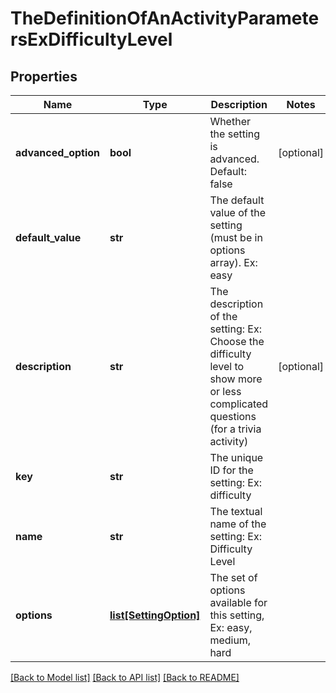 # TheDefinitionOfAnActivityParametersExDifficultyLevel

## Properties
Name | Type | Description | Notes
------------ | ------------- | ------------- | -------------
**advanced_option** | **bool** | Whether the setting is advanced. Default: false | [optional] 
**default_value** | **str** | The default value of the setting (must be in options array). Ex: easy | 
**description** | **str** | The description of the setting: Ex: Choose the difficulty level to show more or less complicated questions (for a trivia activity) | [optional] 
**key** | **str** | The unique ID for the setting: Ex: difficulty | 
**name** | **str** | The textual name of the setting: Ex: Difficulty Level | 
**options** | [**list[SettingOption]**](SettingOption.md) | The set of options available for this setting, Ex: easy, medium, hard | 

[[Back to Model list]](../README.md#documentation-for-models) [[Back to API list]](../README.md#documentation-for-api-endpoints) [[Back to README]](../README.md)



